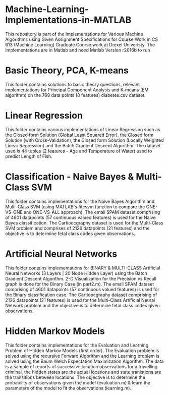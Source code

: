 # Machine-Learning-Implementations-in-MATLAB

This repository is part of the Implementations for Various Machine Algorithms using Given Assignment Specifications for Course Work in CS 613 (Machine Learning) Graduate Course work at Drexel Univeristy. The Implementations are in Matlab and need Matlab Version r2016b to run

# Basic Theory, PCA, K-means
This folder contains solutions to basic theory questions, relevant implementations for Principal Component Analysis and K-means (EM algorithm) on the 768 data points (8 features) diabetes.csv dataset.

# Linear Regression
This folder contains various implementations of Linear Regression such as the Closed form Solution (Global Least Squared Error), the Closed form Solution (with Cross-Validation), the Closed form Solution (Locally Weighted Linear Regression) and the Batch Gradient Descent Algorithm. The dataset used is 44 tuples (2 features - Age and Temperature of Water) used to predict Length of Fish.

# Classification - Naive Bayes & Multi-Class SVM
This folder contains implementations for the Naive Bayes Algorithm and Multi-Class SVM (using MATLAB's fitcsvm function to compare the ONE-VS-ONE and ONE-VS-ALL approach). The email SPAM dataset comprising of 4601 datapoints (57 continuous valued features) is used for the Naive Bayes classification. The Cartioocgraphy dataset is used for the Multi-Class SVM problem and comprises of 2126 datapoints (21 features) and the objective is to determine fetal class codes given observations.

# Artificial Neural Networks
This folder contains implementations for BINARY & MULTI-CLASS Artificial Neural Networks (3 Layers | 20 Node Hidden Layer) using the Batch Gradient Descent Algorithm. 2-D Visualization for the Precision vs Recall graph is done for the Binary Case (in part2.m). The email SPAM dataset comprising of 4601 datapoints (57 continuous valued features) is used for the Binary classification case. The Cartioocgraphy dataset comprising of 2126 datapoints (21 features) is used for the Multi-Class Artificial Neural Network problem and the objective is to determine fetal class codes given observations.

# Hidden Markov Models
This folder contains implementations for the Evaluation and Learning Problem of Hidden Markov Models (first order). The Evaluation problem is solved using the recursive Forward Algorithm and the Learning problem is solved using the Baum Welch Expectation Maximization Algorithm. The data is a sample of reports of successive location observations for a travelling criminal, the hidden states are the actual locations and state tranistions are the transitions between locations. The objective is to determine the probability of observations given the model (evaluation.m) & learn the parameters of the model to fit the observations (learning.m).

